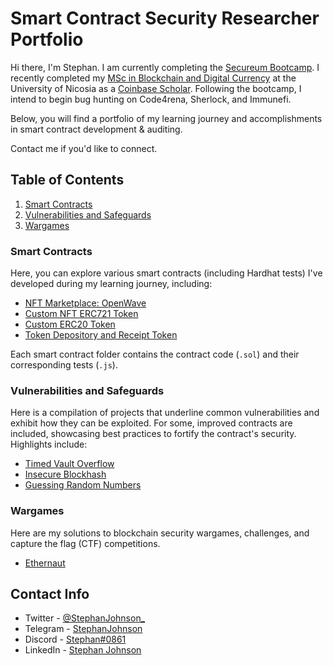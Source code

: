 # Smart Contract Security Researcher Portfolio

Hi there, I'm Stephan. I am currently completing the [Secureum Bootcamp](https://www.secureum.xyz/epoch0). I recently completed my [MSc in Blockchain and Digital Currency](https://www.unic.ac.cy/blockchain/msc-digital-currency/) at the University of Nicosia as a [Coinbase Scholar](https://www.unic.ac.cy/unic-and-coinbase-announce-awardees-of-their-scholarship-programme-for-minority-professionals/#:~:text=I%20chose%20to%20apply%20to%20the,accessibility%20of%20financial%20services). Following the bootcamp, I intend to begin bug hunting on Code4rena, Sherlock, and Immunefi.

Below, you will find a portfolio of my learning journey and accomplishments in smart contract development & auditing.

Contact me if you'd like to connect.

## Table of Contents

1. [Smart Contracts](https://github.com/johnsonstephan/smart-contract-security-researcher-portfolio/tree/main/smart-contracts)
2. [Vulnerabilities and Safeguards](https://github.com/johnsonstephan/smart-contract-security-researcher-portfolio/tree/main/vulnerabilities-and-safeguards)
3. [Wargames](https://github.com/johnsonstephan/smart-contract-security-researcher-portfolio/tree/main/wargames)

### Smart Contracts

Here, you can explore various smart contracts (including Hardhat tests) I've developed during my learning journey, including:

- [NFT Marketplace: OpenWave](https://github.com/johnsonstephan/smart-contract-security-researcher-portfolio/tree/main/smart-contracts/erc721/custom-erc721-marketplace)
- [Custom NFT ERC721 Token](https://github.com/johnsonstephan/smart-contract-security-researcher-portfolio/tree/main/smart-contracts/erc721/custom-nft-erc721-token)
- [Custom ERC20 Token](https://github.com/johnsonstephan/smart-contract-security-researcher-portfolio/tree/main/smart-contracts/erc20/custom-erc20-token)
- [Token Depository and Receipt Token](https://github.com/johnsonstephan/smart-contract-security-researcher-portfolio/tree/main/smart-contracts/erc20/token-depository-and-receipt-token)

Each smart contract folder contains the contract code (`.sol`) and their corresponding tests (`.js`).

### Vulnerabilities and Safeguards

Here is a compilation of projects that underline common vulnerabilities and exhibit how they can be exploited. For some, improved contracts are included, showcasing best practices to fortify the contract's security. Highlights include:

- [Timed Vault Overflow](https://github.com/johnsonstephan/smart-contract-security-researcher-portfolio/tree/main/vulnerabilities-and-safeguards/arithmetic-wraparounds/timed-vault-overflow)
- [Insecure Blockhash](https://github.com/johnsonstephan/smart-contract-security-researcher-portfolio/tree/main/vulnerabilities-and-safeguards/insecure-randomness/randomness-blockhash)
- [Guessing Random Numbers](https://github.com/johnsonstephan/smart-contract-security-researcher-portfolio/tree/main/vulnerabilities-and-safeguards/insecure-randomness/randomness-guessing)

### Wargames

Here are my solutions to blockchain security wargames, challenges, and capture the flag (CTF) competitions.

- [Ethernaut](https://github.com/johnsonstephan/smart-contract-security-researcher-portfolio/tree/main/wargames/ethernaut)

## Contact Info

- Twitter - [@StephanJohnson\_](https://twitter.com/StephanJohnson_)
- Telegram - [StephanJohnson](https://t.me/StephanJohnson)
- Discord - [Stephan#0861](http://discordapp.com/users/809417928234762272)
- LinkedIn - [Stephan Johnson](https://www.linkedin.com/in/stephancjohnson/)
